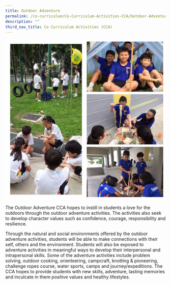 ```yaml
---
title: Outdoor Adventure
permalink: /co-curriculum/Co-Curriculum-Activities-CCA/Outdoor-Adventure/
description: ""
third_nav_title: Co Curriculum Activities (CCA)
---
```

![](/images/Outdoor%20Adventure%20Club.jpeg)

The Outdoor Adventure CCA hopes to instill in students a love for the outdoors through the outdoor adventure activities. The activities also seek to develop character values such as confidence, courage, responsibility and resilience.  
  

Through the natural and social environments offered by the outdoor adventure activities, students will be able to make connections with their self, others and the environment. Students will also be exposed to adventure activities in meaningful ways to develop their interpersonal and intrapersonal skills. Some of the adventure activities include problem solving, outdoor cooking, orienteering, campcraft, knotting & pioneering, challenge ropes course, water sports, camps and journey/expeditions. The CCA hopes to provide students with new skills, adventure, lasting memories and inculcate in them positive values and healthy lifestyles.